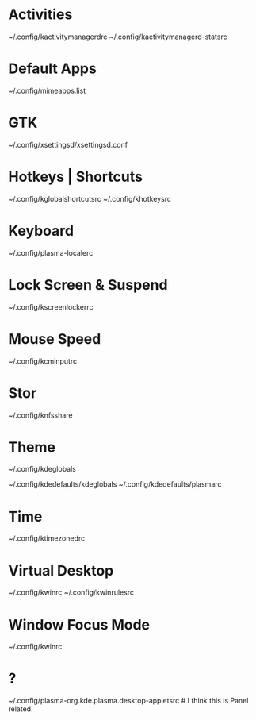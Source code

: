 # Activities
~/.config/kactivitymanagerdrc
~/.config/kactivitymanagerd-statsrc

# Default Apps
~/.config/mimeapps.list

# GTK
~/.config/xsettingsd/xsettingsd.conf

# Hotkeys | Shortcuts
~/.config/kglobalshortcutsrc
~/.config/khotkeysrc

# Keyboard
~/.config/plasma-localerc

# Lock Screen & Suspend
~/.config/kscreenlockerrc

# Mouse Speed
~/.config/kcminputrc

# Stor
~/.config/knfsshare

# Theme
~/.config/kdeglobals

~/.config/kdedefaults/kdeglobals
~/.config/kdedefaults/plasmarc

# Time
~/.config/ktimezonedrc

# Virtual Desktop
~/.config/kwinrc
~/.config/kwinrulesrc

# Window Focus Mode
~/.config/kwinrc

# ?
~/.config/plasma-org.kde.plasma.desktop-appletsrc    # I think this is Panel related.
